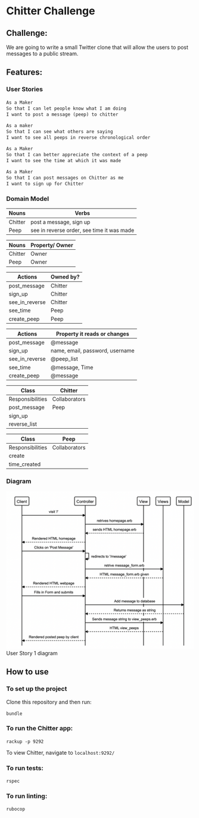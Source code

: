 Chitter Challenge
=================
Challenge:
 -------
 We are going to write a small Twitter clone that will allow the users to post messages to a public stream.

 Features:
 -------
### User Stories
```
As a Maker
So that I can let people know what I am doing  
I want to post a message (peep) to chitter
```
```
As a maker
So that I can see what others are saying  
I want to see all peeps in reverse chronological order
```
```
As a Maker
So that I can better appreciate the context of a peep
I want to see the time at which it was made
```
```
As a Maker
So that I can post messages on Chitter as me
I want to sign up for Chitter
```

### Domain Model


| Nouns   | Verbs     |
|---------|-----------|
|Chitter| post a message, sign up |
|Peep | see in reverse order, see time it was made |


| Nouns   | Property/ Owner|
|---------|-----------     |
|Chitter | Owner          |
|Peep |Owner|


| Actions  | Owned by?  |
|--------- |----------- |
|post_message  | Chitter |
|sign_up| Chitter |
|see_in_reverse| Chitter|
|see_time| Peep |
|create_peep| Peep |


| Actions  |Property it reads or changes |
|--------- |-----------                  |
|post_message  | @message|
|sign_up| name, email, password, username  |
|see_in_reverse| @peep_list|
|see_time| @message, Time|
|create_peep| @message |



|Class     | Chitter    |
|--------- | ----------- |
|Responsibilities| Collaborators|
|post_message  | Peep|
|sign_up|    |
|reverse_list|   |



|Class     | Peep    |
|--------- | ----------- |
|Responsibilities| Collaborators|
|create | |
|time_created|    |


### Diagram  
![chitter_user_story_1.png](./public/images/chitter_user_story_1.png)
User Story 1 diagram

## How to use
### To set up the project
Clone this repository and then run:
```
bundle
```
### To run the Chitter app:
 ```
 rackup -p 9292
 ```
 To view Chitter, navigate to `localhost:9292/`

### To run tests:
```
rspec
```
### To run linting:
```
rubocop
```

